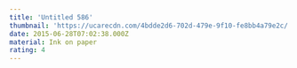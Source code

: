 ```yaml
---
title: 'Untitled 586'
thumbnail: 'https://ucarecdn.com/4bdde2d6-702d-479e-9f10-fe8bb4a79e2c/'
date: 2015-06-28T07:02:38.000Z
material: Ink on paper
rating: 4
---
```


